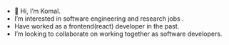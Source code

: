 - 👋 Hi, I’m Komal.
- I’m interested in software engineering and research jobs .
- Have worked as a frontend(react) developer in the past.
- I’m looking to collaborate on working together as software developers.


<!---
KOMAL9/KOMAL9 is a ✨ special ✨ repository because its `README.md` (this file) appears on your GitHub profile.
You can click the Preview link to take a look at your changes.
--->
